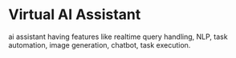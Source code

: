 # Virtual AI Assistant
 ai assistant having features like realtime query handling, NLP, task automation, image generation, chatbot, task execution.
